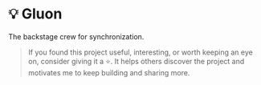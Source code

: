 # 💡 **Gluon**

The backstage crew for synchronization.

> If you found this project useful, interesting, or worth keeping an eye on, consider giving it a ⭐️.
> It helps others discover the project and motivates me to keep building and sharing more.
